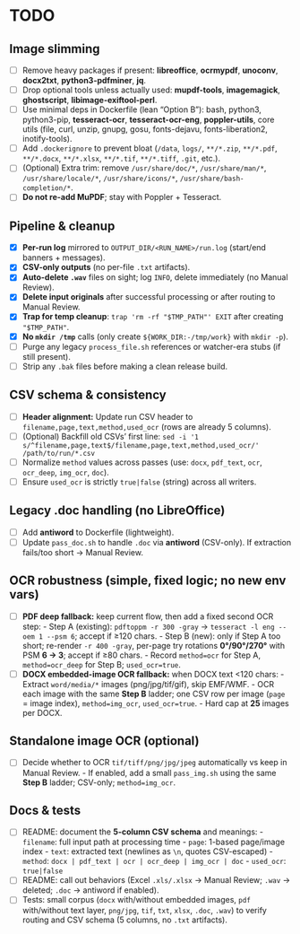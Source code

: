 # TODO

## Image slimming
- [ ] Remove heavy packages if present: **libreoffice**, **ocrmypdf**, **unoconv**, **docx2txt**, **python3-pdfminer**, **jq**.
- [ ] Drop optional tools unless actually used: **mupdf-tools**, **imagemagick**, **ghostscript**, **libimage-exiftool-perl**.
- [ ] Use minimal deps in Dockerfile (lean “Option B”): bash, python3, python3-pip, **tesseract-ocr**, **tesseract-ocr-eng**, **poppler-utils**, core utils (file, curl, unzip, gnupg, gosu, fonts-dejavu, fonts-liberation2, inotify-tools).
- [ ] Add `.dockerignore` to prevent bloat (`/data`, `logs/`, `**/*.zip`, `**/*.pdf`, `**/*.docx`, `**/*.xlsx`, `**/*.tif`, `**/*.tiff`, `.git`, etc.).
- [ ] (Optional) Extra trim: remove `/usr/share/doc/*`, `/usr/share/man/*`, `/usr/share/locale/*`, `/usr/share/icons/*`, `/usr/share/bash-completion/*`.
- [ ] **Do not re-add MuPDF**; stay with Poppler + Tesseract.

## Pipeline & cleanup
- [x] **Per-run log** mirrored to `OUTPUT_DIR/<RUN_NAME>/run.log` (start/end banners + messages).
- [x] **CSV-only outputs** (no per-file `.txt` artifacts).
- [x] **Auto-delete `.wav`** files on sight; log `INFO`, delete immediately (no Manual Review).
- [x] **Delete input originals** after successful processing or after routing to Manual Review.
- [x] **Trap for temp cleanup**: `trap 'rm -rf "$TMP_PATH"' EXIT` after creating `"$TMP_PATH"`.
- [x] **No `mkdir /tmp`** calls (only create `${WORK_DIR:-/tmp/work}` with `mkdir -p`).
- [ ] Purge any legacy `process_file.sh` references or watcher-era stubs (if still present).
- [ ] Strip any `.bak` files before making a clean release build.

## CSV schema & consistency
- [ ] **Header alignment:** Update run CSV header to `filename,page,text,method,used_ocr` (rows are already 5 columns).
- [ ] (Optional) Backfill old CSVs’ first line:
      `sed -i '1 s/^filename,page,text$/filename,page,text,method,used_ocr/' /path/to/run/*.csv`
- [ ] Normalize `method` values across passes (use: `docx`, `pdf_text`, `ocr`, `ocr_deep`, `img_ocr`, `doc`).
- [ ] Ensure `used_ocr` is strictly `true|false` (string) across all writers.

## Legacy .doc handling (no LibreOffice)
- [ ] Add **antiword** to Dockerfile (lightweight).
- [ ] Update `pass_doc.sh` to handle `.doc` via **antiword** (CSV-only). If extraction fails/too short → Manual Review.

## OCR robustness (simple, fixed logic; no new env vars)
- [ ] **PDF deep fallback:** keep current flow, then add a fixed second OCR step:
      - Step A (existing): `pdftoppm -r 300 -gray` → `tesseract -l eng --oem 1 --psm 6`; accept if ≥120 chars.
      - Step B (new): only if Step A too short; re-render `-r 400 -gray`, per-page try rotations **0°/90°/270°** with PSM **6 → 3**; accept if ≥80 chars.
      - Record `method=ocr` for Step A, `method=ocr_deep` for Step B; `used_ocr=true`.
- [ ] **DOCX embedded-image OCR fallback:** when DOCX text <120 chars:
      - Extract `word/media/*` images (png/jpg/tif/gif), skip EMF/WMF.
      - OCR each image with the same **Step B** ladder; one CSV row per image (`page` = image index), `method=img_ocr`, `used_ocr=true`.
      - Hard cap at **25** images per DOCX.

## Standalone image OCR (optional)
- [ ] Decide whether to OCR `tif/tiff/png/jpg/jpeg` automatically vs keep in Manual Review.
      - If enabled, add a small `pass_img.sh` using the same **Step B** ladder; CSV-only; `method=img_ocr`.

## Docs & tests
- [ ] README: document the **5-column CSV schema** and meanings:
      - `filename`: full input path at processing time
      - `page`: 1-based page/image index
      - `text`: extracted text (newlines as `\n`, quotes CSV-escaped)
      - `method`: `docx | pdf_text | ocr | ocr_deep | img_ocr | doc`
      - `used_ocr`: `true|false`
- [ ] README: call out behaviors (Excel `.xls/.xlsx` → Manual Review; `.wav` → deleted; `.doc` → antiword if enabled).
- [ ] Tests: small corpus (`docx` with/without embedded images, `pdf` with/without text layer, `png/jpg`, `tif`, `txt`, `xlsx`, `.doc`, `.wav`) to verify routing and CSV schema (5 columns, no `.txt` artifacts).
